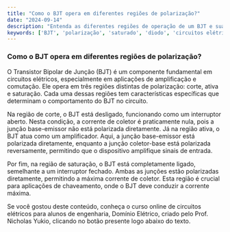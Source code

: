 ```yaml
---
title: "Como o BJT opera em diferentes regiões de polarização?"
date: "2024-09-14"
description: "Entenda as diferentes regiões de operação de um BJT e sua importância em circuitos elétricos."
keywords: ['BJT', 'polarização', 'saturado', 'diodo', 'circuitos elétricos']
---
```


### Como o BJT opera em diferentes regiões de polarização?

O Transistor Bipolar de Junção (BJT) é um componente fundamental em circuitos elétricos, especialmente em aplicações de amplificação e comutação. Ele opera em três regiões distintas de polarização: corte, ativa e saturação. Cada uma dessas regiões tem características específicas que determinam o comportamento do BJT no circuito.

Na região de corte, o BJT está desligado, funcionando como um interruptor aberto. Nesta condição, a corrente de coletor é praticamente nula, pois a junção base-emissor não está polarizada diretamente. Já na região ativa, o BJT atua como um amplificador. Aqui, a junção base-emissor está polarizada diretamente, enquanto a junção coletor-base está polarizada reversamente, permitindo que o dispositivo amplifique sinais de entrada.

Por fim, na região de saturação, o BJT está completamente ligado, semelhante a um interruptor fechado. Ambas as junções estão polarizadas diretamente, permitindo a máxima corrente de coletor. Esta região é crucial para aplicações de chaveamento, onde o BJT deve conduzir a corrente máxima.

Se você gostou deste conteúdo, conheça o curso online de circuitos elétricos para alunos de engenharia, Domínio Elétrico, criado pelo Prof. Nicholas Yukio, clicando no botão presente logo abaixo do texto.
